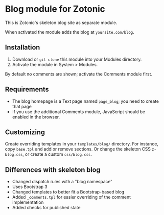 # Blog module for Zotonic

This is Zotonic's skeleton blog site as separate module.

When activated the module adds the blog at `yoursite.com/blog`.

## Installation

1. Download or `git clone` this module into your Modules directory.
1. Activate the module in System > Modules.

By default no comments are shown; activate the Comments module first.

## Requirements

* The blog homepage is a Text page named `page_blog`; you need to create that page
* If you use the additional Comments module, JavaScript should be enabled in the browser.

## Customizing

Create overriding templates in your `templates/blog/` directory. For instance, copy `base.tpl` and add or remove sections. Or change the skeleton CSS `z-blog.css`, or create a custom `css/blog.css`.

## Differences with skeleton blog

* Changed dispatch rules with a "blog namespace"
* Uses Bootstrap 3
* Changed templates to better fit a Bootstrap-based blog
* Added `_comments.tpl` for easier overriding of the comment implementation
* Added checks for published state



